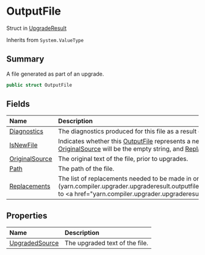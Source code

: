 # OutputFile

Struct in [UpgradeResult](/docs/api/csharp/yarn.compiler.upgrader.upgraderesult.md)

Inherits from `System.ValueType`

## Summary


A file generated as part of an upgrade.


```csharp
public struct OutputFile
```

## Fields

|Name|Description|
|:---|:---|
|[Diagnostics](/docs/api/csharp/yarn.compiler.upgrader.upgraderesult.outputfile.diagnostics.md)|The diagnostics produced for this file as a result of the upgrade process.|
|[IsNewFile](/docs/api/csharp/yarn.compiler.upgrader.upgraderesult.outputfile.isnewfile.md)|Indicates whether this  [OutputFile](yarn.compiler.upgrader.upgraderesult.outputfile.md)  represents a new file to be created. If this is  `true` ,  [OriginalSource](yarn.compiler.upgrader.upgraderesult.outputfile.originalsource.md)  will be the empty string, and  [Replacements](yarn.compiler.upgrader.upgraderesult.outputfile.replacements.md)  will be empty.|
|[OriginalSource](/docs/api/csharp/yarn.compiler.upgrader.upgraderesult.outputfile.originalsource.md)|The original text of the file, prior to upgrades.|
|[Path](/docs/api/csharp/yarn.compiler.upgrader.upgraderesult.outputfile.path.md)|The path of the file.|
|[Replacements](/docs/api/csharp/yarn.compiler.upgrader.upgraderesult.outputfile.replacements.md)|The list of replacements needed to be made in order to go from [UpgradedSource](yarn.compiler.upgrader.upgraderesult.outputfile.originalsource.md">OriginalSource</a>  to  <a href="yarn.compiler.upgrader.upgraderesult.outputfile.upgradedsource.md) .|

## Properties

|Name|Description|
|:---|:---|
|[UpgradedSource](/docs/api/csharp/yarn.compiler.upgrader.upgraderesult.outputfile.upgradedsource.md)|The upgraded text of the file.|

